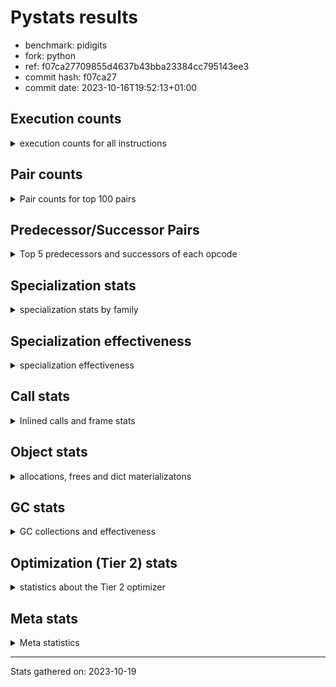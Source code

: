 
# Pystats results

- benchmark: pidigits
- fork: python
- ref: f07ca27709855d4637b43bba23384cc795143ee3
- commit hash: f07ca27
- commit date: 2023-10-16T19:52:13+01:00

## Execution counts

<details>
<summary> execution counts for all instructions </summary>

|Name | Count | Self | Cumulative | Miss ratio | 
|---|---:|---:|---:|---:|
| LOAD_FAST | 8,050,080 | 16.9% | 16.9% |  |
| BINARY_OP_MULTIPLY_INT | 6,615,300 | 13.9% | 30.7% |  |
| LOAD_FAST_LOAD_FAST | 5,699,100 | 11.9% | 42.6% |  |
| BINARY_OP_ADD_INT | 4,422,900 | 9.3% | 51.9% |  |
| STORE_FAST_STORE_FAST | 4,144,800 | 8.7% | 60.6% |  |
| LOAD_CONST | 3,506,940 | 7.3% | 67.9% |  |
| RESUME_CHECK | 2,072,580 | 4.3% | 72.3% |  |
| UNPACK_SEQUENCE_TUPLE | 2,072,400 | 4.3% | 76.6% |  |
| RETURN_VALUE | 1,952,580 | 4.1% | 80.7% |  |
| LOAD_GLOBAL_MODULE | 1,554,640 | 3.3% | 83.9% |  |
| CALL_PY_EXACT_ARGS | 1,554,420 | 3.3% | 87.2% |  |
| STORE_FAST | 1,036,560 | 2.2% | 89.4% |  |
| BINARY_OP | 1,036,460 | 2.2% | 91.5% |  |
| BUILD_TUPLE | 1,036,200 | 2.2% | 93.7% |  |
| POP_JUMP_IF_FALSE | 518,160 | 1.1% | 94.8% |  |
| INTERPRETER_EXIT | 518,160 | 1.1% | 95.9% |  |
| COMPARE_OP_INT | 518,160 | 1.1% | 97.0% |  |
| JUMP_BACKWARD | 409,140 | 0.9% | 97.8% |  |
| LOAD_GLOBAL_BUILTIN | 398,220 | 0.8% | 98.7% |  |
| CALL_BUILTIN_FAST | 398,100 | 0.8% | 99.5% |  |
| POP_TOP | 120,120 | 0.3% | 99.7% |  |
| YIELD_VALUE | 120,000 | 0.3% | 100.0% |  |
| CALL | 560 | 0.0% | 100.0% |  |
| PUSH_NULL | 300 | 0.0% | 100.0% |  |
| LOAD_GLOBAL | 180 | 0.0% | 100.0% |  |
| NOP | 120 | 0.0% | 100.0% |  |
| LOAD_DEREF | 120 | 0.0% | 100.0% |  |
| CALL_BUILTIN_CLASS | 120 | 0.0% | 100.0% |  |
| LOAD_ATTR_MODULE | 100 | 0.0% | 100.0% |  |
| RETURN_GENERATOR | 60 | 0.0% | 100.0% |  |
| RERAISE | 60 | 0.0% | 100.0% |  |
| MAKE_FUNCTION | 60 | 0.0% | 100.0% |  |
| LOAD_ATTR | 60 | 0.0% | 100.0% |  |
| COPY_FREE_VARS | 60 | 0.0% | 100.0% |  |
| CALL_INTRINSIC_1 | 60 | 0.0% | 100.0% |  |
| CALL_FUNCTION_EX | 60 | 0.0% | 100.0% |  |
| BINARY_OP_SUBTRACT_FLOAT | 60 | 0.0% | 100.0% |  |
| COMPARE_OP | 20 | 0.0% | 100.0% |  |


</details>

## Pair counts

<details>
<summary> Pair counts for top 100 pairs </summary>

|Pair | Count | Self | Cumulative | 
|---|---:|---:|---:|
| LOAD_FAST_LOAD_FAST BINARY_OP_MULTIPLY_INT | 5,699,100 | 11.9% | 11.9% |
| UNPACK_SEQUENCE_TUPLE STORE_FAST_STORE_FAST | 2,072,400 | 4.3% | 16.3% |
| STORE_FAST_STORE_FAST STORE_FAST_STORE_FAST | 2,072,400 | 4.3% | 20.6% |
| LOAD_FAST UNPACK_SEQUENCE_TUPLE | 2,072,400 | 4.3% | 25.0% |
| LOAD_FAST BINARY_OP_ADD_INT | 2,072,400 | 4.3% | 29.3% |
| BINARY_OP_MULTIPLY_INT LOAD_FAST_LOAD_FAST | 2,072,400 | 4.3% | 33.6% |
| BINARY_OP_MULTIPLY_INT LOAD_FAST | 2,072,400 | 4.3% | 38.0% |
| BINARY_OP_ADD_INT LOAD_FAST_LOAD_FAST | 2,072,400 | 4.3% | 42.3% |
| RESUME_CHECK LOAD_FAST | 1,952,400 | 4.1% | 46.4% |
| CALL_PY_EXACT_ARGS RESUME_CHECK | 1,554,360 | 3.3% | 49.7% |
| STORE_FAST_STORE_FAST LOAD_FAST_LOAD_FAST | 1,554,300 | 3.3% | 52.9% |
| BINARY_OP_MULTIPLY_INT BINARY_OP_ADD_INT | 1,554,300 | 3.3% | 56.2% |
| LOAD_FAST LOAD_CONST | 1,434,360 | 3.0% | 59.2% |
| LOAD_GLOBAL_MODULE LOAD_FAST | 1,434,300 | 3.0% | 62.2% |
| RETURN_VALUE STORE_FAST | 1,036,260 | 2.2% | 64.3% |
| LOAD_CONST CALL_PY_EXACT_ARGS | 1,036,200 | 2.2% | 66.5% |
| BINARY_OP_ADD_INT BINARY_OP | 1,036,200 | 2.2% | 68.7% |
| BINARY_OP RETURN_VALUE | 1,036,200 | 2.2% | 70.8% |
| LOAD_FAST BINARY_OP_MULTIPLY_INT | 916,200 | 1.9% | 72.8% |
| LOAD_CONST LOAD_FAST | 916,200 | 1.9% | 74.7% |
| BUILD_TUPLE RETURN_VALUE | 916,200 | 1.9% | 76.6% |
| BINARY_OP_MULTIPLY_INT LOAD_CONST | 916,200 | 1.9% | 78.5% |
| BINARY_OP_ADD_INT BUILD_TUPLE | 916,200 | 1.9% | 80.4% |
| LOAD_CONST BINARY_OP_ADD_INT | 796,200 | 1.7% | 82.1% |
| STORE_FAST LOAD_FAST | 638,280 | 1.3% | 83.4% |
| LOAD_CONST LOAD_CONST | 638,100 | 1.3% | 84.8% |
| COMPARE_OP_INT POP_JUMP_IF_FALSE | 518,160 | 1.1% | 85.9% |
| STORE_FAST_STORE_FAST LOAD_FAST | 518,100 | 1.1% | 86.9% |
| RETURN_VALUE COMPARE_OP_INT | 518,100 | 1.1% | 88.0% |
| LOAD_FAST LOAD_GLOBAL_MODULE | 518,100 | 1.1% | 89.1% |
| CACHE RESUME_CHECK | 518,100 | 1.1% | 90.2% |
| JUMP_BACKWARD LOAD_GLOBAL_MODULE | 409,140 | 0.9% | 91.1% |
| RETURN_VALUE INTERPRETER_EXIT | 398,160 | 0.8% | 91.9% |
| STORE_FAST LOAD_GLOBAL_MODULE | 398,140 | 0.8% | 92.7% |
| LOAD_GLOBAL_BUILTIN LOAD_FAST | 398,100 | 0.8% | 93.6% |
| LOAD_FAST LOAD_GLOBAL_BUILTIN | 398,100 | 0.8% | 94.4% |
| LOAD_FAST CALL_BUILTIN_FAST | 398,100 | 0.8% | 95.2% |
| CALL_BUILTIN_FAST CALL_PY_EXACT_ARGS | 398,100 | 0.8% | 96.1% |
| BINARY_OP_ADD_INT LOAD_CONST | 398,100 | 0.8% | 96.9% |
| POP_JUMP_IF_FALSE JUMP_BACKWARD | 289,200 | 0.6% | 97.5% |
| POP_JUMP_IF_FALSE LOAD_GLOBAL_MODULE | 228,900 | 0.5% | 98.0% |
| LOAD_GLOBAL_MODULE LOAD_CONST | 120,060 | 0.3% | 98.2% |
| YIELD_VALUE INTERPRETER_EXIT | 120,000 | 0.3% | 98.5% |
| LOAD_FAST YIELD_VALUE | 120,000 | 0.3% | 98.7% |
| LOAD_FAST CALL_PY_EXACT_ARGS | 120,000 | 0.3% | 99.0% |
| LOAD_CONST BUILD_TUPLE | 120,000 | 0.3% | 99.2% |
| BUILD_TUPLE LOAD_FAST | 120,000 | 0.3% | 99.5% |
| RESUME_CHECK POP_TOP | 119,940 | 0.3% | 99.7% |
| POP_TOP JUMP_BACKWARD | 119,940 | 0.3% | 100.0% |
| PUSH_NULL CALL | 240 | 0.0% | 100.0% |
| BINARY_OP BINARY_OP | 240 | 0.0% | 100.0% |
| LOAD_FAST PUSH_NULL | 180 | 0.0% | 100.0% |
| CALL CALL | 160 | 0.0% | 100.0% |
| LOAD_GLOBAL LOAD_GLOBAL_MODULE | 120 | 0.0% | 100.0% |
| CALL_BUILTIN_CLASS RETURN_VALUE | 120 | 0.0% | 100.0% |
| CALL POP_TOP | 120 | 0.0% | 100.0% |
| CALL CALL_BUILTIN_CLASS | 120 | 0.0% | 100.0% |
| RESUME_CHECK LOAD_GLOBAL_BUILTIN | 80 | 0.0% | 100.0% |
| LOAD_GLOBAL_MODULE CALL_PY_EXACT_ARGS | 80 | 0.0% | 100.0% |
| STORE_FAST NOP | 60 | 0.0% | 100.0% |
| STORE_FAST LOAD_DEREF | 60 | 0.0% | 100.0% |
| RETURN_GENERATOR LOAD_FAST | 60 | 0.0% | 100.0% |
| RESUME_CHECK LOAD_GLOBAL | 60 | 0.0% | 100.0% |
| RESUME_CHECK LOAD_CONST | 60 | 0.0% | 100.0% |
| PUSH_NULL LOAD_FAST | 60 | 0.0% | 100.0% |
| POP_TOP RESUME_CHECK | 60 | 0.0% | 100.0% |
| POP_TOP NOP | 60 | 0.0% | 100.0% |
| POP_TOP LOAD_FAST | 60 | 0.0% | 100.0% |
| POP_JUMP_IF_FALSE LOAD_FAST | 60 | 0.0% | 100.0% |
| NOP LOAD_GLOBAL_MODULE | 60 | 0.0% | 100.0% |
| NOP LOAD_DEREF | 60 | 0.0% | 100.0% |
| LOAD_GLOBAL_MODULE LOAD_ATTR_MODULE | 60 | 0.0% | 100.0% |
| LOAD_GLOBAL_BUILTIN LOAD_CONST | 60 | 0.0% | 100.0% |
| LOAD_FAST RETURN_VALUE | 60 | 0.0% | 100.0% |
| LOAD_FAST CALL_FUNCTION_EX | 60 | 0.0% | 100.0% |
| LOAD_FAST CALL | 60 | 0.0% | 100.0% |
| LOAD_DEREF STORE_FAST | 60 | 0.0% | 100.0% |
| LOAD_DEREF PUSH_NULL | 60 | 0.0% | 100.0% |
| LOAD_CONST STORE_FAST | 60 | 0.0% | 100.0% |
| LOAD_CONST MAKE_FUNCTION | 60 | 0.0% | 100.0% |
| LOAD_CONST CALL | 60 | 0.0% | 100.0% |
| LOAD_ATTR_MODULE STORE_FAST | 60 | 0.0% | 100.0% |
| COPY_FREE_VARS RESUME_CHECK | 60 | 0.0% | 100.0% |
| CALL_PY_EXACT_ARGS RETURN_GENERATOR | 60 | 0.0% | 100.0% |
| CALL_INTRINSIC_1 RERAISE | 60 | 0.0% | 100.0% |
| CALL_FUNCTION_EX COPY_FREE_VARS | 60 | 0.0% | 100.0% |
| CALL STORE_FAST | 60 | 0.0% | 100.0% |
| CALL LOAD_FAST | 60 | 0.0% | 100.0% |
| CACHE POP_TOP | 60 | 0.0% | 100.0% |
| CACHE CALL_INTRINSIC_1 | 60 | 0.0% | 100.0% |
| BINARY_OP_SUBTRACT_FLOAT STORE_FAST | 60 | 0.0% | 100.0% |
| RETURN_VALUE LOAD_GLOBAL | 40 | 0.0% | 100.0% |
| RESUME_CHECK LOAD_GLOBAL_MODULE | 40 | 0.0% | 100.0% |
| MAKE_FUNCTION LOAD_GLOBAL_MODULE | 40 | 0.0% | 100.0% |
| LOAD_GLOBAL_MODULE LOAD_GLOBAL_MODULE | 40 | 0.0% | 100.0% |
| LOAD_GLOBAL_MODULE LOAD_ATTR | 40 | 0.0% | 100.0% |
| LOAD_GLOBAL_MODULE CALL | 40 | 0.0% | 100.0% |
| LOAD_GLOBAL_BUILTIN LOAD_GLOBAL_MODULE | 40 | 0.0% | 100.0% |
| LOAD_GLOBAL LOAD_GLOBAL_BUILTIN | 40 | 0.0% | 100.0% |
| LOAD_FAST BINARY_OP_SUBTRACT_FLOAT | 40 | 0.0% | 100.0% |


</details>

## Predecessor/Successor Pairs

<details>
<summary> Top 5 predecessors and successors of each opcode </summary>

### CACHE

<details>
<summary> Successors and predecessors for CACHE </summary>

|Predecessors | Count | Percentage | 
|---|---:|---:|

|Successors | Count | Percentage | 
|---|---:|---:|
| RESUME_CHECK | 518,100 | 100.0% |
| POP_TOP | 60 | 0.0% |
| CALL_INTRINSIC_1 | 60 | 0.0% |


</details>

### INTERPRETER_EXIT

<details>
<summary> Successors and predecessors for INTERPRETER_EXIT </summary>

|Predecessors | Count | Percentage | 
|---|---:|---:|
| RETURN_VALUE | 398,160 | 76.8% |
| YIELD_VALUE | 120,000 | 23.2% |

|Successors | Count | Percentage | 
|---|---:|---:|


</details>

### MAKE_FUNCTION

<details>
<summary> Successors and predecessors for MAKE_FUNCTION </summary>

|Predecessors | Count | Percentage | 
|---|---:|---:|
| LOAD_CONST | 60 | 100.0% |

|Successors | Count | Percentage | 
|---|---:|---:|
| LOAD_GLOBAL_MODULE | 40 | 66.7% |
| LOAD_GLOBAL | 20 | 33.3% |


</details>

### NOP

<details>
<summary> Successors and predecessors for NOP </summary>

|Predecessors | Count | Percentage | 
|---|---:|---:|
| STORE_FAST | 60 | 50.0% |
| POP_TOP | 60 | 50.0% |

|Successors | Count | Percentage | 
|---|---:|---:|
| LOAD_GLOBAL_MODULE | 60 | 50.0% |
| LOAD_DEREF | 60 | 50.0% |


</details>

### POP_TOP

<details>
<summary> Successors and predecessors for POP_TOP </summary>

|Predecessors | Count | Percentage | 
|---|---:|---:|
| RESUME_CHECK | 119,940 | 99.9% |
| CALL | 120 | 0.1% |
| CACHE | 60 | 0.0% |

|Successors | Count | Percentage | 
|---|---:|---:|
| JUMP_BACKWARD | 119,940 | 99.9% |
| RESUME_CHECK | 60 | 0.0% |
| NOP | 60 | 0.0% |
| LOAD_FAST | 60 | 0.0% |


</details>

### PUSH_NULL

<details>
<summary> Successors and predecessors for PUSH_NULL </summary>

|Predecessors | Count | Percentage | 
|---|---:|---:|
| LOAD_FAST | 180 | 60.0% |
| LOAD_DEREF | 60 | 20.0% |
| LOAD_ATTR_MODULE | 40 | 13.3% |
| LOAD_ATTR | 20 | 6.7% |

|Successors | Count | Percentage | 
|---|---:|---:|
| CALL | 240 | 80.0% |
| LOAD_FAST | 60 | 20.0% |


</details>

### RETURN_GENERATOR

<details>
<summary> Successors and predecessors for RETURN_GENERATOR </summary>

|Predecessors | Count | Percentage | 
|---|---:|---:|
| CALL_PY_EXACT_ARGS | 60 | 100.0% |

|Successors | Count | Percentage | 
|---|---:|---:|
| LOAD_FAST | 60 | 100.0% |


</details>

### RETURN_VALUE

<details>
<summary> Successors and predecessors for RETURN_VALUE </summary>

|Predecessors | Count | Percentage | 
|---|---:|---:|
| BINARY_OP | 1,036,200 | 53.1% |
| BUILD_TUPLE | 916,200 | 46.9% |
| CALL_BUILTIN_CLASS | 120 | 0.0% |
| LOAD_FAST | 60 | 0.0% |

|Successors | Count | Percentage | 
|---|---:|---:|
| STORE_FAST | 1,036,260 | 53.1% |
| COMPARE_OP_INT | 518,100 | 26.5% |
| INTERPRETER_EXIT | 398,160 | 20.4% |
| LOAD_GLOBAL | 40 | 0.0% |
| LOAD_GLOBAL_MODULE | 20 | 0.0% |


</details>

### BINARY_OP

<details>
<summary> Successors and predecessors for BINARY_OP </summary>

|Predecessors | Count | Percentage | 
|---|---:|---:|
| BINARY_OP_ADD_INT | 1,036,200 | 100.0% |
| BINARY_OP | 240 | 0.0% |
| LOAD_FAST | 20 | 0.0% |

|Successors | Count | Percentage | 
|---|---:|---:|
| RETURN_VALUE | 1,036,200 | 100.0% |
| BINARY_OP | 240 | 0.0% |
| BINARY_OP_SUBTRACT_FLOAT | 20 | 0.0% |


</details>

### BUILD_TUPLE

<details>
<summary> Successors and predecessors for BUILD_TUPLE </summary>

|Predecessors | Count | Percentage | 
|---|---:|---:|
| BINARY_OP_ADD_INT | 916,200 | 88.4% |
| LOAD_CONST | 120,000 | 11.6% |

|Successors | Count | Percentage | 
|---|---:|---:|
| RETURN_VALUE | 916,200 | 88.4% |
| LOAD_FAST | 120,000 | 11.6% |


</details>

### CALL

<details>
<summary> Successors and predecessors for CALL </summary>

|Predecessors | Count | Percentage | 
|---|---:|---:|
| PUSH_NULL | 240 | 42.9% |
| CALL | 160 | 28.6% |
| LOAD_FAST | 60 | 10.7% |
| LOAD_CONST | 60 | 10.7% |
| LOAD_GLOBAL_MODULE | 40 | 7.1% |

|Successors | Count | Percentage | 
|---|---:|---:|
| CALL | 160 | 28.6% |
| POP_TOP | 120 | 21.4% |
| CALL_BUILTIN_CLASS | 120 | 21.4% |
| STORE_FAST | 60 | 10.7% |
| LOAD_FAST | 60 | 10.7% |


</details>

### CALL_FUNCTION_EX

<details>
<summary> Successors and predecessors for CALL_FUNCTION_EX </summary>

|Predecessors | Count | Percentage | 
|---|---:|---:|
| LOAD_FAST | 60 | 100.0% |

|Successors | Count | Percentage | 
|---|---:|---:|
| COPY_FREE_VARS | 60 | 100.0% |


</details>

### CALL_INTRINSIC_1

<details>
<summary> Successors and predecessors for CALL_INTRINSIC_1 </summary>

|Predecessors | Count | Percentage | 
|---|---:|---:|
| CACHE | 60 | 100.0% |

|Successors | Count | Percentage | 
|---|---:|---:|
| RERAISE | 60 | 100.0% |


</details>

### COMPARE_OP

<details>
<summary> Successors and predecessors for COMPARE_OP </summary>

|Predecessors | Count | Percentage | 
|---|---:|---:|
| LOAD_CONST | 20 | 100.0% |

|Successors | Count | Percentage | 
|---|---:|---:|
| COMPARE_OP_INT | 20 | 100.0% |


</details>

### COPY_FREE_VARS

<details>
<summary> Successors and predecessors for COPY_FREE_VARS </summary>

|Predecessors | Count | Percentage | 
|---|---:|---:|
| CALL_FUNCTION_EX | 60 | 100.0% |

|Successors | Count | Percentage | 
|---|---:|---:|
| RESUME_CHECK | 60 | 100.0% |


</details>

### JUMP_BACKWARD

<details>
<summary> Successors and predecessors for JUMP_BACKWARD </summary>

|Predecessors | Count | Percentage | 
|---|---:|---:|
| POP_JUMP_IF_FALSE | 289,200 | 70.7% |
| POP_TOP | 119,940 | 29.3% |

|Successors | Count | Percentage | 
|---|---:|---:|
| LOAD_GLOBAL_MODULE | 409,140 | 100.0% |


</details>

### LOAD_ATTR

<details>
<summary> Successors and predecessors for LOAD_ATTR </summary>

|Predecessors | Count | Percentage | 
|---|---:|---:|
| LOAD_GLOBAL_MODULE | 40 | 66.7% |
| LOAD_GLOBAL | 20 | 33.3% |

|Successors | Count | Percentage | 
|---|---:|---:|
| LOAD_ATTR_MODULE | 40 | 66.7% |
| PUSH_NULL | 20 | 33.3% |


</details>

### LOAD_CONST

<details>
<summary> Successors and predecessors for LOAD_CONST </summary>

|Predecessors | Count | Percentage | 
|---|---:|---:|
| LOAD_FAST | 1,434,360 | 40.9% |
| BINARY_OP_MULTIPLY_INT | 916,200 | 26.1% |
| LOAD_CONST | 638,100 | 18.2% |
| BINARY_OP_ADD_INT | 398,100 | 11.4% |
| LOAD_GLOBAL_MODULE | 120,060 | 3.4% |

|Successors | Count | Percentage | 
|---|---:|---:|
| CALL_PY_EXACT_ARGS | 1,036,200 | 29.5% |
| LOAD_FAST | 916,200 | 26.1% |
| BINARY_OP_ADD_INT | 796,200 | 22.7% |
| LOAD_CONST | 638,100 | 18.2% |
| BUILD_TUPLE | 120,000 | 3.4% |


</details>

### LOAD_DEREF

<details>
<summary> Successors and predecessors for LOAD_DEREF </summary>

|Predecessors | Count | Percentage | 
|---|---:|---:|
| STORE_FAST | 60 | 50.0% |
| NOP | 60 | 50.0% |

|Successors | Count | Percentage | 
|---|---:|---:|
| STORE_FAST | 60 | 50.0% |
| PUSH_NULL | 60 | 50.0% |


</details>

### LOAD_FAST

<details>
<summary> Successors and predecessors for LOAD_FAST </summary>

|Predecessors | Count | Percentage | 
|---|---:|---:|
| BINARY_OP_MULTIPLY_INT | 2,072,400 | 25.7% |
| RESUME_CHECK | 1,952,400 | 24.3% |
| LOAD_GLOBAL_MODULE | 1,434,300 | 17.8% |
| LOAD_CONST | 916,200 | 11.4% |
| STORE_FAST | 638,280 | 7.9% |

|Successors | Count | Percentage | 
|---|---:|---:|
| UNPACK_SEQUENCE_TUPLE | 2,072,400 | 25.7% |
| BINARY_OP_ADD_INT | 2,072,400 | 25.7% |
| LOAD_CONST | 1,434,360 | 17.8% |
| BINARY_OP_MULTIPLY_INT | 916,200 | 11.4% |
| LOAD_GLOBAL_MODULE | 518,100 | 6.4% |


</details>

### LOAD_FAST_LOAD_FAST

<details>
<summary> Successors and predecessors for LOAD_FAST_LOAD_FAST </summary>

|Predecessors | Count | Percentage | 
|---|---:|---:|
| BINARY_OP_MULTIPLY_INT | 2,072,400 | 36.4% |
| BINARY_OP_ADD_INT | 2,072,400 | 36.4% |
| STORE_FAST_STORE_FAST | 1,554,300 | 27.3% |

|Successors | Count | Percentage | 
|---|---:|---:|
| BINARY_OP_MULTIPLY_INT | 5,699,100 | 100.0% |


</details>

### LOAD_GLOBAL

<details>
<summary> Successors and predecessors for LOAD_GLOBAL </summary>

|Predecessors | Count | Percentage | 
|---|---:|---:|
| RESUME_CHECK | 60 | 33.3% |
| RETURN_VALUE | 40 | 22.2% |
| STORE_FAST | 20 | 11.1% |
| MAKE_FUNCTION | 20 | 11.1% |
| LOAD_GLOBAL_MODULE | 20 | 11.1% |

|Successors | Count | Percentage | 
|---|---:|---:|
| LOAD_GLOBAL_MODULE | 120 | 66.7% |
| LOAD_GLOBAL_BUILTIN | 40 | 22.2% |
| LOAD_ATTR | 20 | 11.1% |


</details>

### POP_JUMP_IF_FALSE

<details>
<summary> Successors and predecessors for POP_JUMP_IF_FALSE </summary>

|Predecessors | Count | Percentage | 
|---|---:|---:|
| COMPARE_OP_INT | 518,160 | 100.0% |

|Successors | Count | Percentage | 
|---|---:|---:|
| JUMP_BACKWARD | 289,200 | 55.8% |
| LOAD_GLOBAL_MODULE | 228,900 | 44.2% |
| LOAD_FAST | 60 | 0.0% |


</details>

### RERAISE

<details>
<summary> Successors and predecessors for RERAISE </summary>

|Predecessors | Count | Percentage | 
|---|---:|---:|
| CALL_INTRINSIC_1 | 60 | 100.0% |

|Successors | Count | Percentage | 
|---|---:|---:|


</details>

### STORE_FAST

<details>
<summary> Successors and predecessors for STORE_FAST </summary>

|Predecessors | Count | Percentage | 
|---|---:|---:|
| RETURN_VALUE | 1,036,260 | 100.0% |
| LOAD_DEREF | 60 | 0.0% |
| LOAD_CONST | 60 | 0.0% |
| LOAD_ATTR_MODULE | 60 | 0.0% |
| CALL | 60 | 0.0% |

|Successors | Count | Percentage | 
|---|---:|---:|
| LOAD_FAST | 638,280 | 61.6% |
| LOAD_GLOBAL_MODULE | 398,140 | 38.4% |
| NOP | 60 | 0.0% |
| LOAD_DEREF | 60 | 0.0% |
| LOAD_GLOBAL | 20 | 0.0% |


</details>

### STORE_FAST_STORE_FAST

<details>
<summary> Successors and predecessors for STORE_FAST_STORE_FAST </summary>

|Predecessors | Count | Percentage | 
|---|---:|---:|
| UNPACK_SEQUENCE_TUPLE | 2,072,400 | 50.0% |
| STORE_FAST_STORE_FAST | 2,072,400 | 50.0% |

|Successors | Count | Percentage | 
|---|---:|---:|
| STORE_FAST_STORE_FAST | 2,072,400 | 50.0% |
| LOAD_FAST_LOAD_FAST | 1,554,300 | 37.5% |
| LOAD_FAST | 518,100 | 12.5% |


</details>

### YIELD_VALUE

<details>
<summary> Successors and predecessors for YIELD_VALUE </summary>

|Predecessors | Count | Percentage | 
|---|---:|---:|
| LOAD_FAST | 120,000 | 100.0% |

|Successors | Count | Percentage | 
|---|---:|---:|
| INTERPRETER_EXIT | 120,000 | 100.0% |


</details>

### BINARY_OP_ADD_INT

<details>
<summary> Successors and predecessors for BINARY_OP_ADD_INT </summary>

|Predecessors | Count | Percentage | 
|---|---:|---:|
| LOAD_FAST | 2,072,400 | 46.9% |
| BINARY_OP_MULTIPLY_INT | 1,554,300 | 35.1% |
| LOAD_CONST | 796,200 | 18.0% |

|Successors | Count | Percentage | 
|---|---:|---:|
| LOAD_FAST_LOAD_FAST | 2,072,400 | 46.9% |
| BINARY_OP | 1,036,200 | 23.4% |
| BUILD_TUPLE | 916,200 | 20.7% |
| LOAD_CONST | 398,100 | 9.0% |


</details>

### BINARY_OP_MULTIPLY_INT

<details>
<summary> Successors and predecessors for BINARY_OP_MULTIPLY_INT </summary>

|Predecessors | Count | Percentage | 
|---|---:|---:|
| LOAD_FAST_LOAD_FAST | 5,699,100 | 86.2% |
| LOAD_FAST | 916,200 | 13.8% |

|Successors | Count | Percentage | 
|---|---:|---:|
| LOAD_FAST_LOAD_FAST | 2,072,400 | 31.3% |
| LOAD_FAST | 2,072,400 | 31.3% |
| BINARY_OP_ADD_INT | 1,554,300 | 23.5% |
| LOAD_CONST | 916,200 | 13.8% |


</details>

### BINARY_OP_SUBTRACT_FLOAT

<details>
<summary> Successors and predecessors for BINARY_OP_SUBTRACT_FLOAT </summary>

|Predecessors | Count | Percentage | 
|---|---:|---:|
| LOAD_FAST | 40 | 66.7% |
| BINARY_OP | 20 | 33.3% |

|Successors | Count | Percentage | 
|---|---:|---:|
| STORE_FAST | 60 | 100.0% |


</details>

### CALL_BUILTIN_CLASS

<details>
<summary> Successors and predecessors for CALL_BUILTIN_CLASS </summary>

|Predecessors | Count | Percentage | 
|---|---:|---:|
| CALL | 120 | 100.0% |

|Successors | Count | Percentage | 
|---|---:|---:|
| RETURN_VALUE | 120 | 100.0% |


</details>

### CALL_BUILTIN_FAST

<details>
<summary> Successors and predecessors for CALL_BUILTIN_FAST </summary>

|Predecessors | Count | Percentage | 
|---|---:|---:|
| LOAD_FAST | 398,100 | 100.0% |

|Successors | Count | Percentage | 
|---|---:|---:|
| CALL_PY_EXACT_ARGS | 398,100 | 100.0% |


</details>

### CALL_PY_EXACT_ARGS

<details>
<summary> Successors and predecessors for CALL_PY_EXACT_ARGS </summary>

|Predecessors | Count | Percentage | 
|---|---:|---:|
| LOAD_CONST | 1,036,200 | 66.7% |
| CALL_BUILTIN_FAST | 398,100 | 25.6% |
| LOAD_FAST | 120,000 | 7.7% |
| LOAD_GLOBAL_MODULE | 80 | 0.0% |
| CALL | 40 | 0.0% |

|Successors | Count | Percentage | 
|---|---:|---:|
| RESUME_CHECK | 1,554,360 | 100.0% |
| RETURN_GENERATOR | 60 | 0.0% |


</details>

### COMPARE_OP_INT

<details>
<summary> Successors and predecessors for COMPARE_OP_INT </summary>

|Predecessors | Count | Percentage | 
|---|---:|---:|
| RETURN_VALUE | 518,100 | 100.0% |
| LOAD_CONST | 40 | 0.0% |
| COMPARE_OP | 20 | 0.0% |

|Successors | Count | Percentage | 
|---|---:|---:|
| POP_JUMP_IF_FALSE | 518,160 | 100.0% |


</details>

### LOAD_ATTR_MODULE

<details>
<summary> Successors and predecessors for LOAD_ATTR_MODULE </summary>

|Predecessors | Count | Percentage | 
|---|---:|---:|
| LOAD_GLOBAL_MODULE | 60 | 60.0% |
| LOAD_ATTR | 40 | 40.0% |

|Successors | Count | Percentage | 
|---|---:|---:|
| STORE_FAST | 60 | 60.0% |
| PUSH_NULL | 40 | 40.0% |


</details>

### LOAD_GLOBAL_BUILTIN

<details>
<summary> Successors and predecessors for LOAD_GLOBAL_BUILTIN </summary>

|Predecessors | Count | Percentage | 
|---|---:|---:|
| LOAD_FAST | 398,100 | 100.0% |
| RESUME_CHECK | 80 | 0.0% |
| LOAD_GLOBAL | 40 | 0.0% |

|Successors | Count | Percentage | 
|---|---:|---:|
| LOAD_FAST | 398,100 | 100.0% |
| LOAD_CONST | 60 | 0.0% |
| LOAD_GLOBAL_MODULE | 40 | 0.0% |
| LOAD_GLOBAL | 20 | 0.0% |


</details>

### LOAD_GLOBAL_MODULE

<details>
<summary> Successors and predecessors for LOAD_GLOBAL_MODULE </summary>

|Predecessors | Count | Percentage | 
|---|---:|---:|
| LOAD_FAST | 518,100 | 33.3% |
| JUMP_BACKWARD | 409,140 | 26.3% |
| STORE_FAST | 398,140 | 25.6% |
| POP_JUMP_IF_FALSE | 228,900 | 14.7% |
| LOAD_GLOBAL | 120 | 0.0% |

|Successors | Count | Percentage | 
|---|---:|---:|
| LOAD_FAST | 1,434,300 | 92.3% |
| LOAD_CONST | 120,060 | 7.7% |
| CALL_PY_EXACT_ARGS | 80 | 0.0% |
| LOAD_ATTR_MODULE | 60 | 0.0% |
| LOAD_GLOBAL_MODULE | 40 | 0.0% |


</details>

### RESUME_CHECK

<details>
<summary> Successors and predecessors for RESUME_CHECK </summary>

|Predecessors | Count | Percentage | 
|---|---:|---:|
| CALL_PY_EXACT_ARGS | 1,554,360 | 75.0% |
| CACHE | 518,100 | 25.0% |
| POP_TOP | 60 | 0.0% |
| COPY_FREE_VARS | 60 | 0.0% |

|Successors | Count | Percentage | 
|---|---:|---:|
| LOAD_FAST | 1,952,400 | 94.2% |
| POP_TOP | 119,940 | 5.8% |
| LOAD_GLOBAL_BUILTIN | 80 | 0.0% |
| LOAD_GLOBAL | 60 | 0.0% |
| LOAD_CONST | 60 | 0.0% |


</details>

### UNPACK_SEQUENCE_TUPLE

<details>
<summary> Successors and predecessors for UNPACK_SEQUENCE_TUPLE </summary>

|Predecessors | Count | Percentage | 
|---|---:|---:|
| LOAD_FAST | 2,072,400 | 100.0% |

|Successors | Count | Percentage | 
|---|---:|---:|
| STORE_FAST_STORE_FAST | 2,072,400 | 100.0% |


</details>


</details>

## Specialization stats

<details>
<summary> specialization stats by family </summary>

### BINARY_OP

<details>
<summary> specialization stats for BINARY_OP family </summary>

|Kind | Count | Ratio | 
|---|---|---|
| specialization.deferred |      1036200 | 8.6% |
|          hit |     11038260 | 91.4% |

#### Specialization attempts

| | Count | Ratio | 
|---|---:|---:|
| Success | 20 | 7.7% |
| Failure | 240 | 92.3% |

|Failure kind | Count | Ratio | 
|---|---:|---:|
| floor divide | 240 | 100.0% |


</details>

### CALL

<details>
<summary> specialization stats for CALL family </summary>

|Kind | Count | Ratio | 
|---|---|---|
| specialization.deferred |          360 | 0.0% |
|          hit |      1952640 | 100.0% |

#### Specialization attempts

| | Count | Ratio | 
|---|---:|---:|
| Success | 80 | 40.0% |
| Failure | 120 | 60.0% |

|Failure kind | Count | Ratio | 
|---|---:|---:|
| cfunc noargs | 60 | 50.0% |
| class no vectorcall | 40 | 33.3% |
| other | 20 | 16.7% |


</details>

### COMPARE_OP

<details>
<summary> specialization stats for COMPARE_OP family </summary>

|Kind | Count | Ratio | 
|---|---|---|
|          hit |       518160 | 100.0% |

#### Specialization attempts

| | Count | Ratio | 
|---|---:|---:|
| Success | 20 | 100.0% |
| Failure | 0 | 0.0% |

|Failure kind | Count | Ratio | 
|---|---:|---:|


</details>

### JUMP_BACKWARD

<details>
<summary> specialization stats for JUMP_BACKWARD family </summary>

|Kind | Count | Ratio | 
|---|---|---|


</details>

### LOAD_ATTR

<details>
<summary> specialization stats for LOAD_ATTR family </summary>

|Kind | Count | Ratio | 
|---|---|---|
| specialization.deferred |           20 | 12.5% |
|          hit |          100 | 62.5% |

#### Specialization attempts

| | Count | Ratio | 
|---|---:|---:|
| Success | 40 | 100.0% |
| Failure | 0 | 0.0% |

|Failure kind | Count | Ratio | 
|---|---:|---:|


</details>

### LOAD_GLOBAL

<details>
<summary> specialization stats for LOAD_GLOBAL family </summary>

|Kind | Count | Ratio | 
|---|---|---|
| specialization.deferred |           20 | 0.0% |
|          hit |      1952860 | 100.0% |

#### Specialization attempts

| | Count | Ratio | 
|---|---:|---:|
| Success | 160 | 100.0% |
| Failure | 0 | 0.0% |

|Failure kind | Count | Ratio | 
|---|---:|---:|


</details>

### POP_JUMP_IF_FALSE

<details>
<summary> specialization stats for POP_JUMP_IF_FALSE family </summary>

|Kind | Count | Ratio | 
|---|---|---|


</details>

### UNPACK_SEQUENCE

<details>
<summary> specialization stats for UNPACK_SEQUENCE family </summary>

|Kind | Count | Ratio | 
|---|---|---|
|          hit |      2072400 | 100.0% |


</details>


</details>

## Specialization effectiveness

<details>
<summary> specialization effectiveness </summary>

|Instructions | Count | Ratio | 
|---|---:|---:|
| Basic | 26,185,440 | 54.8% |
| Not specialized | 1,964,580 | 4.1% |
| Specialized | 19,607,000 | 41.1% |

### Deferred by instruction

<details>
<summary> deferred by instruction </summary>

|Name | Count | Ratio | 
|---|---:|---:|
| BINARY_OP | 1,036,200 | 100.0% |
| CALL | 360 | 0.0% |
| LOAD_GLOBAL | 20 | 0.0% |
| LOAD_ATTR | 20 | 0.0% |
| YIELD_VALUE | 0 | 0.0% |
| UNPACK_SEQUENCE_TUPLE | 0 | 0.0% |
| UNPACK_SEQUENCE | 0 | 0.0% |
| TO_BOOL | 0 | 0.0% |
| STORE_SUBSCR | 0 | 0.0% |
| STORE_SLICE | 0 | 0.0% |


</details>


</details>

## Call stats

<details>
<summary> Inlined calls and frame stats </summary>

| | Count | Ratio | 
|---|---:|---:|
| Calls to PyEval_EvalDefault | 518,220 | 25.0% |
| Calls to Python functions inlined | 1,554,480 | 75.0% |
| Calls via PyEval_EvalFrame (total) | 518,220 | 25.0% |
| Calls via PyEval_EvalFrame (vector) | 398,160 | 19.2% |
| Calls via PyEval_EvalFrame (generator) | 120,060 | 5.8% |
| Calls via PyEval_EvalFrame (legacy) | 0 | 0.0% |
| Calls via PyEval_EvalFrame (function vectorcall) | 398,160 | 19.2% |
| Calls via PyEval_EvalFrame (build class) | 0 | 0.0% |
| Calls via PyEval_EvalFrame (slot) | 0 | 0.0% |
| Calls via PyEval_EvalFrame (function ex) | 60 | 0.0% |
| Calls via PyEval_EvalFrame (api) | 0 | 0.0% |
| Calls via PyEval_EvalFrame (method) | 0 | 0.0% |
| Frames pushed | 1,952,640 | 94.2% |
| Frame objects created | 120 | 0.0% |


</details>

## Object stats

<details>
<summary> allocations, frees and dict materializatons </summary>

| | Count | Ratio | 
|---|---:|---:|
| Allocations from freelist | 1,036,480 | 8.5% |
| Frees to freelist | 1,036,500 |  |
| Allocations | 11,142,680 | 91.5% |
| Allocations to 512 bytes | 3,546,980 | 29.1% |
| Allocations to 4 kbytes | 2,862,840 | 23.5% |
| Allocations over 4 kbytes | 4,732,860 | 38.9% |
| Frees | 11,142,600 |  |
| New values | 0 |  |
| Interpreter increfs | 24,177,880 | 99.7% |
| Interpreter decrefs | 30,265,740 | 83.1% |
| Increfs | 76,420 | 0.3% |
| Decrefs | 6,167,600 | 16.9% |
| Materialize dict (on request) | 0 |  |
| Materialize dict (new key) | 0 |  |
| Materialize dict (too big) | 0 |  |
| Materialize dict (str subclass) | 0 |  |
| Dematerialize dict | 0 |  |
| Method cache hits | 17 |  |
| Method cache misses | 3 |  |
| Method cache collisions | 3 |  |
| Method cache dunder hits | 60 |  |
| Method cache dunder misses | 0 |  |


</details>

## GC stats

<details>
<summary> GC collections and effectiveness </summary>

|Generation | Collections | Objects collected | Object visits | 
|---:|---:|---:|---:|
| 0 | 0 | 0 | 0 |
| 1 | 0 | 0 | 0 |
| 2 | 0 | 0 | 0 |


</details>

## Optimization (Tier 2) stats

<details>
<summary> statistics about the Tier 2 optimizer </summary>

### Overall stats

<details>
<summary> overall stats </summary>

| | Count | Ratio | 
|---|---:|---:|
| Optimization attempts | 0 |  |
| Traces created | 0 |  |
| Traces executed | 0 |  |
| Uops executed | 0 | 0 |
| Trace stack overflow | 0 |  |
| Trace stack underflow | 0 |  |
| Trace too long | 0 |  |
| Trace too short | 0 |  |
| Inner loop found | 0 |  |
| Recursive call | 0 |  |


</details>

**Trace length histogram**

|Range | Count | Ratio | 
|---|---:|---:|
| <= 1 | 0 |  |

**Optimized trace length histogram**

|Range | Count | Ratio | 
|---|---:|---:|
| <= 1 | 0 |  |

**Trace run length histogram**

|Range | Count | Ratio | 
|---|---:|---:|
| <= 1 | 0 |  |

### Uop stats

<details>
<summary> uop stats </summary>

|Uop | Count | Self | Cumulative | 
|---|---:|---:|---:|


</details>

### Unsupported opcodes

<details>
<summary> unsupported opcodes </summary>

|Opcode | Count | 
|---|---|


</details>


</details>

## Meta stats

<details>
<summary> Meta statistics </summary>

| | Count | 
|---|---:|
| Number of data files | 20 |


</details>

---
Stats gathered on: 2023-10-19
